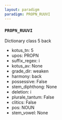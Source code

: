 ```yaml
---
layout: paradigm
paradigm: PROPN_RUUVI
---
```

### ` PROPN_RUUVI `

Dictionary class 5 back
* kotus_tn: 5
* upos: PROPN
* suffix_regex: i
* kotus_av: None
* grade_dir: weaken
* harmony: back
* possessive: False
* stem_diphthong: None
* deletion: i
* plurale_tantum: False
* clitics: False
* pos: NOUN
* stem_vowel: None
